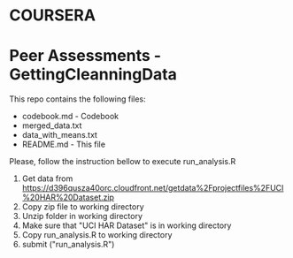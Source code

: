 # COURSERA
# Peer Assessments - GettingCleanningData

This repo contains the following files:
* codebook.md - Codebook
* merged_data.txt
* data_with_means.txt 
* README.md - This file

Please, follow the instruction bellow to execute run_analysis.R

1. Get data from https://d396qusza40orc.cloudfront.net/getdata%2Fprojectfiles%2FUCI%20HAR%20Dataset.zip 
2. Copy zip file to working directory
3. Unzip folder in working directory
4. Make sure that "UCI HAR Dataset" is in working directory
5. Copy run_analysis.R to working directory
6. submit ("run_analysis.R")
